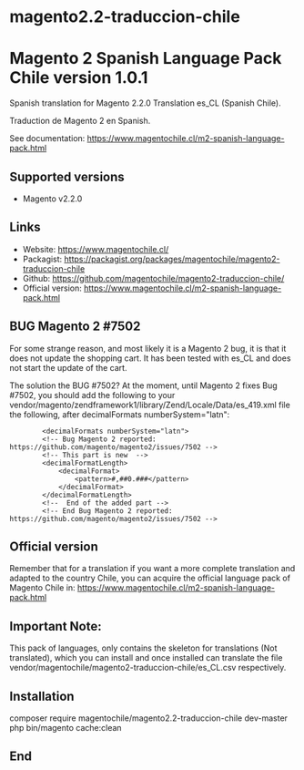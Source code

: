 # magento2.2-traduccion-chile
# Magento 2 Spanish Language Pack Chile version 1.0.1

Spanish translation for Magento 2.2.0 Translation es_CL (Spanish Chile).

Traduction de Magento 2 en Spanish.

See documentation: https://www.magentochile.cl/m2-spanish-language-pack.html


## Supported versions

* Magento v2.2.0


## Links

* Website: https://www.magentochile.cl/
* Packagist: https://packagist.org/packages/magentochile/magento2-traduccion-chile
* Github: https://github.com/magentochile/magento2-traduccion-chile/
* Official version: https://www.magentochile.cl/m2-spanish-language-pack.html

## BUG Magento 2 #7502
For some strange reason, and most likely it is a Magento 2 bug, it is that it does not update the shopping cart. It has been tested with es_CL and does not start the update of the cart.

The solution the BUG #7502? At the moment, until Magento 2 fixes Bug #7502, you should add the following to your vendor/magento/zendframework1/library/Zend/Locale/Data/es_419.xml file the following, after decimalFormats numberSystem="latn":

      		<decimalFormats numberSystem="latn">
			<!-- Bug Magento 2 reported: https://github.com/magento/magento2/issues/7502 -->
			<!-- This part is new  -->
			<decimalFormatLength>
				<decimalFormat>
					<pattern>#,##0.###</pattern>
				</decimalFormat>
			</decimalFormatLength>
			<!--  End of the added part -->
			<!-- End Bug Magento 2 reported: https://github.com/magento/magento2/issues/7502 -->



## Official version
Remember that for a translation if you want a more complete translation and adapted to the country Chile, you can acquire the official language pack of Magento Chile in: https://www.magentochile.cl/m2-spanish-language-pack.html

## Important Note: 
This pack of languages, only contains the skeleton for translations (Not translated), which you can install and once installed can translate the file vendor/magentochile/magento2-traduccion-chile/es_CL.csv respectively.

## Installation
composer require magentochile/magento2.2-traduccion-chile dev-master
php bin/magento cache:clean

## End
